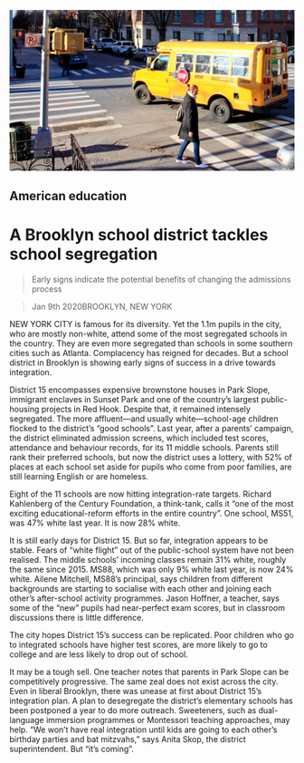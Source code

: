 ![](./images/20200111_USP001_0.jpg)

## American education

# A Brooklyn school district tackles school segregation

> Early signs indicate the potential benefits of changing the admissions process

> Jan 9th 2020BROOKLYN, NEW YORK

NEW YORK CITY is famous for its diversity. Yet the 1.1m pupils in the city, who are mostly non-white, attend some of the most segregated schools in the country. They are even more segregated than schools in some southern cities such as Atlanta. Complacency has reigned for decades. But a school district in Brooklyn is showing early signs of success in a drive towards integration. 

District 15 encompasses expensive brownstone houses in Park Slope, immigrant enclaves in Sunset Park and one of the country’s largest public-housing projects in Red Hook. Despite that, it remained intensely segregated. The more affluent—and usually white—school-age children flocked to the district’s “good schools”. Last year, after a parents’ campaign, the district eliminated admission screens, which included test scores, attendance and behaviour records, for its 11 middle schools. Parents still rank their preferred schools, but now the district uses a lottery, with 52% of places at each school set aside for pupils who come from poor families, are still learning English or are homeless.

Eight of the 11 schools are now hitting integration-rate targets. Richard Kahlenberg of the Century Foundation, a think-tank, calls it “one of the most exciting educational-reform efforts in the entire country”. One school, MS51, was 47% white last year. It is now 28% white. 

It is still early days for District 15. But so far, integration appears to be stable. Fears of “white flight” out of the public-school system have not been realised. The middle schools’ incoming classes remain 31% white, roughly the same since 2015. MS88, which was only 9% white last year, is now 24% white. Ailene Mitchell, MS88’s principal, says children from different backgrounds are starting to socialise with each other and joining each other’s after-school activity programmes. Jason Hoffner, a teacher, says some of the “new” pupils had near-perfect exam scores, but in classroom discussions there is little difference. 

The city hopes District 15’s success can be replicated. Poor children who go to integrated schools have higher test scores, are more likely to go to college and are less likely to drop out of school.

It may be a tough sell. One teacher notes that parents in Park Slope can be competitively progressive. The same zeal does not exist across the city. Even in liberal Brooklyn, there was unease at first about District 15’s integration plan. A plan to desegregate the district’s elementary schools has been postponed a year to do more outreach. Sweeteners, such as dual-language immersion programmes or Montessori teaching approaches, may help. “We won’t have real integration until kids are going to each other’s birthday parties and bat mitzvahs,” says Anita Skop, the district superintendent. But “it’s coming”.